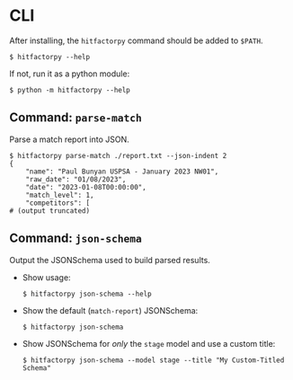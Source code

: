 # CLI

After installing, the `hitfactorpy` command should be added to `$PATH`.

```console
$ hitfactorpy --help
```

If not, run it as a python module:

```console
$ python -m hitfactorpy --help
```

## Command: `parse-match`

Parse a match report into JSON.

```console
$ hitfactorpy parse-match ./report.txt --json-indent 2
{
    "name": "Paul Bunyan USPSA - January 2023 NW01",
    "raw_date": "01/08/2023",
    "date": "2023-01-08T00:00:00",
    "match_level": 1,
    "competitors": [ 
# (output truncated)
```

## Command: `json-schema`

Output the JSONSchema used to build parsed results.

- Show usage:
  ```console
  $ hitfactorpy json-schema --help
  ```
- Show the default (`match-report`) JSONSchema:
  ```console
  $ hitfactorpy json-schema
  ```
- Show JSONSchema for _only_ the `stage` model and use a custom title:
  ```console
  $ hitfactorpy json-schema --model stage --title "My Custom-Titled Schema"
  ```
